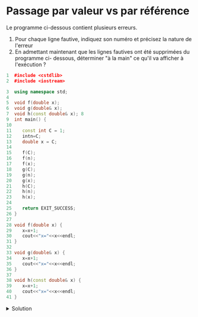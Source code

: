 # Passage par valeur vs par référence
Le programme ci-dessous contient plusieurs erreurs.
1) Pour chaque ligne fautive, indiquez son numéro et précisez la nature de l'erreur
2) En admettant maintenant que les lignes fautives ont été supprimées du programme ci- dessous, déterminer "à la main" ce qu'il va afficher à l'exécution ?

~~~cpp
1  #include <cstdlib>
2  #include <iostream>

3  using namespace std;
4
5  void f(double x);
6  void g(double& x);
7  void h(const double& x); 8
9  int main() {
10
11    const int C = 1;
12    intn=C;
13    double x = C;
14   
15    f(C);
16    f(n);
17    f(x);
18    g(C);
19    g(n);
20    g(x);
21    h(C);
22    h(n);
23    h(x);
24   
25    return EXIT_SUCCESS;
26 }
27   
28 void f(double x) {
29    x=x+1;
30    cout<<"x="<<x<<endl;
31 }
32 
33 void g(double& x) {
34    x=x+1;
35    cout<<"x="<<x<<endl;
36 }
37 
38 void h(const double& x) {
39    x=x+1;
40    cout<<"x="<<x<<endl;
41 }
~~~

<details>
<summary>Solution</summary>

1) Erreurs
- Ligne 18 : Le paramètre effectif de g ne peut être qu'une variable
- Ligne 19 : Le paramètre effectif de g doit être du même type que le paramètre formel
(pas de conversion implicite possible dans ce cas !)
- Ligne 39 : Le mot clé const précise que le paramètre ne peut pas être modifié dans le corps de la fonction

2) Après corrections

- x=2
- x=2
- x=2
- x=2
- x=1
- x=1
- x=2 (2 car le paramètre effectif x a été préalablement modifié lors de l'appel g(x))
</details>
